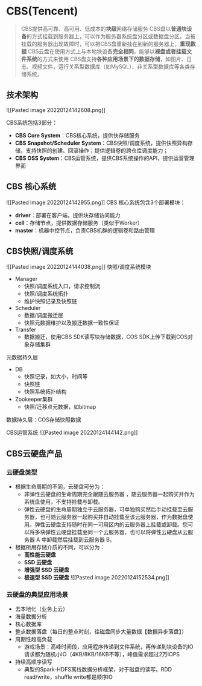 # CBS(Tencent)

>CBS提供高可靠、高可用、低成本的**块级**网络存储服务
>CBS盘以**普通块设备**的方式挂载到服务器上，可以作为服务器系统盘分区或数据盘分区。当被挂载的服务器出现故障时，可以把CBS盘重新挂在到新的服务器上，**重现数据**
>CBS云盘在使用方式上与本地块设备**完全相同**，能够以**裸盘或者挂载文件系统**的方式来使用
>CBS盘支持**各种应用场景下的数据存储**，如图片、日志、视频文件，运行关系型数据库（如MySQL）、非关系型数据库等各类存储系统。

## 技术架构
![[Pasted image 20220124142608.png]]

CBS系统包括3部分：
- **CBS Core System**：CBS核心系统，提供快存储服务
- **CBS Snapshot/Scheduler System**：CBS快照/调度系统，提供快照异构存储，支持快照的创建、回滚操作；提供逻辑卷的跨仓库调度能力；  
- **CBS OSS System**：CBS运管系统，提供CBS系统操作的API，提供运营管理界面

## CBS 核心系统
![[Pasted image 20220124142955.png]]
CBS 核心系统包含3个部署模块：  
- **driver**：部署在客户端，提供块存储访问能力  
- **cell**：存储节点，提供数据存储服务（类似于Worker）  
- **master**：机器中控节点，负责CBS机群的逻辑卷和路由管理

## CBS快照/调度系统
![[Pasted image 20220124144038.png]]
快照/调度系统模块

-   Manager
    -   快照/调度系统入口，请求控制流
    -   快照/调度系统拓扑
    -   维护快照记录及快照链
-   Scheduler
    -   数据/调度搬迁层
    -   快照元数据维护以及搬迁数据一致性保证
-   Transfer
    -   数据搬迁，使用CBS SDK读写块存储数据，COS SDK上传下载到COS对象存储集群

元数据持久层

-   DB
    -   快照记录，如大小，时间等
    -   快照链
    -   快照系统拓扑结构
-   Zookeeper集群
    -   快照/迁移点元数据，如bitmap

数据持久层：COS存储快照数据


CBS运管系统
![[Pasted image 20220124144142.png]]


## CBS云硬盘产品
### 云硬盘类型
- 根据生命周期的不同，云硬盘可分为：
	- 非弹性云硬盘的生命周期完全跟随云服务器 ，随云服务器一起购买并作为系统盘使用，不支持挂载与卸载。
	- 弹性云硬盘的生命周期独立于云服务器，可单独购买然后手动挂载至云服务器，也可随云服务器一起购买并自动挂载至该云服务器，作为数据盘使用。弹性云硬盘支持随时在同一可用区内的云服务器上挂载或卸载。您可以将多块弹性云硬盘挂载至同一个云服务器，也可以将弹性云硬盘从云服务器 A 中卸载然后挂载到云服务器 B。
- 根据所用存储介质的不同，可以分为：
	- **高性能云硬盘**
	- **SSD 云硬盘**
	- **增强型 SSD 云硬盘**
	- **极速型 SSD 云硬盘**
![[Pasted image 20220124152534.png]]
### 云硬盘的典型应用场景
- 去本地化（业务上云）
- 海量数据分析
- 核心数据库
- 整点数据落盘（每日的整点时刻，往磁盘同步大量数据【数据异步落盘】）
- 周期性超高负载
	- 游戏场景：高峰时间段，应用程序传递到文件系统，再传递到块设备的IO请求都为随机小IO（4KB/8KB/16KB不等），峰值需求超过2万IOPS
- 持续高顺序读写
	- 典型的Spark-HDFS离线数据分析框架，对于磁盘的读写。RDD read/write，shuffle write都是顺序IO
